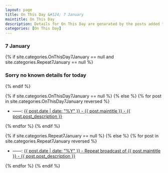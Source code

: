 ```yaml
---
layout: page
title: On This Day &#124; 7 January
maintitle: On This Day
description: Details for On This Day are genarated by the posts added to the website so the content is subject to changes/updates over time.
categories: [On This Day]
---
```


<h3>7 January</h3>

{% if site.categories.OnThisDay7January == null and site.categories.Repeat7January == null %}
  <h3>Sorry no known details for today</h3>
{% endif %}

{% if site.categories.OnThisDay7January == null %}
{% else %}
{% for post in site.categories.OnThisDay7January reversed %}
<ul>
<li> ——: <a href="{{ post.url }}">{{ post.date | date: "%Y" }} - {{ post.maintitle }} - {{ post.post_description }}</a></li>
</ul>
{% endfor %}
{% endif %}

{% if site.categories.Repeat7January == null %}
{% else %}
{% for post in site.categories.Repeat7January reversed %}
<ul>
<li> ——: <a href="{{ post.url }}">{{ post.date | date: "%Y" }} - Repeat broadcast of {{ post.maintitle }} - {{ post.post_description }}</a></li>
</ul>
{% endfor %}
{% endif %}
